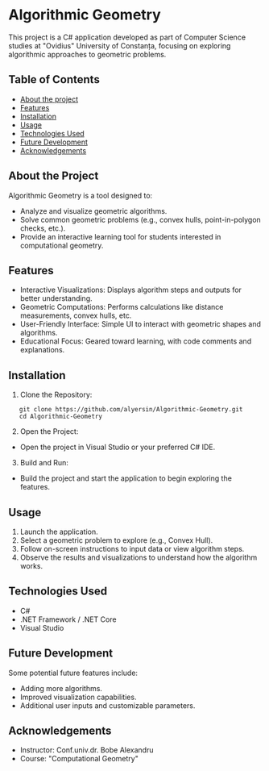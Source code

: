 # Algorithmic Geometry

This project is a C# application developed as part of Computer Science studies at "Ovidius" University of Constanța, focusing on exploring algorithmic approaches to geometric problems.

## Table of Contents

- [About the project](#About-the-Project)  
- [Features](#Features)  
- [Installation](#Installation)  
- [Usage](#Usage)  
- [Technologies Used](#Technologies-Used)  
- [Future Development](#Future-Development)  
- [Acknowledgements](#Acknowledgements)  

## About the Project  
Algorithmic Geometry is a tool designed to:

- Analyze and visualize geometric algorithms.  
- Solve common geometric problems (e.g., convex hulls, point-in-polygon checks, etc.).  
- Provide an interactive learning tool for students interested in computational geometry.  

## Features
- Interactive Visualizations: Displays algorithm steps and outputs for better understanding.  
- Geometric Computations: Performs calculations like distance measurements, convex hulls, etc.  
- User-Friendly Interface: Simple UI to interact with geometric shapes and algorithms.  
- Educational Focus: Geared toward learning, with code comments and explanations.

## Installation  
1. Clone the Repository:
```
   git clone https://github.com/alyersin/Algorithmic-Geometry.git
   cd Algorithmic-Geometry
```
2. Open the Project:

- Open the project in Visual Studio or your preferred C# IDE.  

3. Build and Run:

- Build the project and start the application to begin exploring the features.  

## Usage  
1. Launch the application.
2. Select a geometric problem to explore (e.g., Convex Hull).
3. Follow on-screen instructions to input data or view algorithm steps.
4. Observe the results and visualizations to understand how the algorithm works.  

## Technologies Used
- C#
- .NET Framework / .NET Core
- Visual Studio

## Future Development  
Some potential future features include:  
- Adding more algorithms.
- Improved visualization capabilities.
- Additional user inputs and customizable parameters.

## Acknowledgements  
- Instructor: Conf.univ.dr. Bobe Alexandru   
- Course: "Computational Geometry" 
